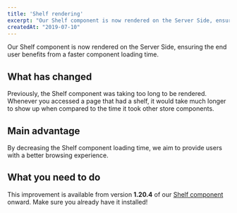 ```yaml
---
title: 'Shelf rendering'
excerpt: "Our Shelf component is now rendered on the Server Side, ensuring the end user benefits from a faster component loading time."
createdAt: "2019-07-10"
---
```


Our Shelf component is now rendered on the Server Side, ensuring the end user benefits from a faster component loading time.

## What has changed

Previously, the Shelf component was taking too long to be rendered. Whenever you accessed a page that had a shelf, it would take much longer to show up when compared to the time it took other store components.

## Main advantage

By decreasing the Shelf component loading time, we aim to provide users with a better browsing experience.

## What you need to do

This improvement is available from version __1.20.4__ of our [Shelf component](https://github.com/vtex-apps/shelf) onward. Make sure you already have it installed!
